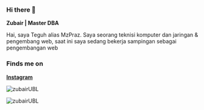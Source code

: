 ### Hi there 👋

**Zubair | Master DBA**

Hai, saya Teguh alias MzPraz. Saya seorang teknisi komputer dan jaringan & pengembang web, saat ini saya sedang bekerja sampingan sebagai pengembangan web

### Finds me on

<!-- **[Website](https://dhafit.xyz/)**<br /> -->
<!-- **[Twitter](https://twitter.com/dhafitf)**<br /> -->
**[Instagram](https://www.instagram.com/dzuu_bair)**

<p><img src="https://github-readme-stats.vercel.app/api?username=zubairUBL&show_icons=true&theme=tokyonight&locale=en" alt="zubairUBL" /></p>

<p><img align="left" src="https://github-readme-stats.vercel.app/api/top-langs?username=zubairUBL&show_icons=true&locale=en&layout=compact&theme=tokyonight" alt="zubairUBL" /></p>

    

<!--
**dhafitf/dhafitf** is a ✨ _special_ ✨ repository because its `README.md` (this file) appears on your GitHub profile.
Here are some ideas to get you started:
- 🔭 I’m currently working on ...
- 🌱 I’m currently learning ...
- 👯 I’m looking to collaborate on ...
- 🤔 I’m looking for help with ...
- 💬 Ask me about ...
- 📫 How to reach me: ...
- 😄 Pronouns: ...
- ⚡ Fun fact: ...
-->
